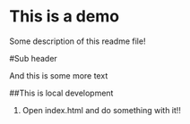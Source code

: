 # This is a demo

Some description of this readme file!

#Sub header

And this is some more text

##This is local development

1. Open index.html and do something with it!!
